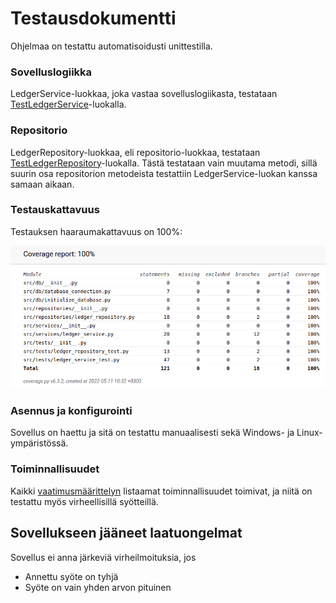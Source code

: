# Testausdokumentti

Ohjelmaa on testattu automatisoidusti unittestilla.

### Sovelluslogiikka
LedgerService-luokkaa, joka vastaa sovelluslogiikasta, testataan [TestLedgerService](https://github.com/meeries/ot-harjoitustyo/blob/master/budget-app/src/tests/ledger_service_test.py)-luokalla.

### Repositorio

LedgerRepository-luokkaa, eli repositorio-luokkaa, testataan [TestLedgerRepository](https://github.com/meeries/ot-harjoitustyo/blob/master/budget-app/src/tests/ledger_repository_test.py)-luokalla. Tästä testataan vain muutama metodi, sillä suurin osa repositorion metodeista testattiin LedgerService-luokan kanssa samaan aikaan.

### Testauskattavuus

Testauksen haaraumakattavuus on 100%:

![](./tests.png)

### Asennus ja konfigurointi

Sovellus on haettu ja sitä on testattu manuaalisesti sekä Windows- ja Linux-ympäristössä.

### Toiminnallisuudet

Kaikki [vaatimusmäärittelyn](https://github.com/meeries/ot-harjoitustyo/blob/master/budget-app/dokumentaatio/vaatimusmaarittely.md) listaamat toiminnallisuudet toimivat, ja niitä on testattu myös virheellisillä syötteillä.

## Sovellukseen jääneet laatuongelmat

Sovellus ei anna järkeviä virheilmoituksia, jos
- Annettu syöte on tyhjä
- Syöte on vain yhden arvon pituinen
